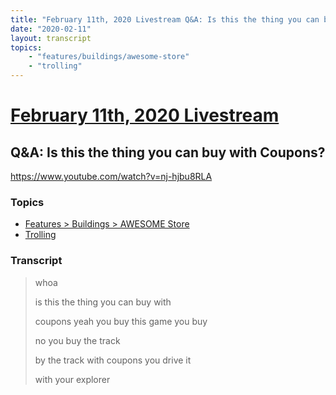 ```yaml
---
title: "February 11th, 2020 Livestream Q&A: Is this the thing you can buy with Coupons?"
date: "2020-02-11"
layout: transcript
topics:
    - "features/buildings/awesome-store"
    - "trolling"
---
```

# [February 11th, 2020 Livestream](../2020-02-11.md)
## Q&A: Is this the thing you can buy with Coupons?
https://www.youtube.com/watch?v=nj-hjbu8RLA

### Topics
* [Features > Buildings > AWESOME Store](../topics/features/buildings/awesome-store.md)
* [Trolling](../topics/trolling.md)

### Transcript

> whoa
> 
> is this the thing you can buy with
> 
> coupons yeah you buy this game you buy
> 
> no you buy the track
> 
> by the track with coupons you drive it
> 
> with your explorer
> 

